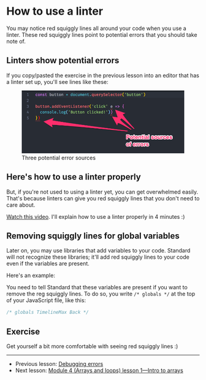 # How to use a linter

You may notice red squiggly lines all around your code when you use a linter. These red squiggly lines point to potential errors that you should take note of.

## Linters show potential errors

If you copy/pasted the exercise in the previous lesson into an editor that has a linter set up, you'll see lines like these:

<figure>
  <img src="../../images/simple-components/linter/error-sources.png" alt="Highlighted three red lines that are potential error sources">
  <figcaption>Three potential error sources</figcaption>
</figure>

## Here's how to use a linter properly

But, if you're not used to using a linter yet, you can get overwhelmed easily. That's because linters can give you red squiggly lines that you don't need to care about.

[Watch this video](https://youtu.be/cUTWqapA0Ao). I'll explain how to use a linter properly in 4 minutes :)

## Removing squiggly lines for global variables

Later on, you may use libraries that add variables to your code. Standard will not recognize these libraries; it'll add red squiggly lines to your code even if the variables are present.

Here's an example:

You need to tell Standard that these variables are present if you want to remove the reg squiggly lines. To do so, you write `/* globals */` at the top of your JavaScript file, like this:

```js
/* globals TimelineMax Back */
```

## Exercise

Get yourself a bit more comfortable with seeing red squiggly lines :)

---

- Previous lesson: [Debugging errors](07.debugging-errors.md)
- Next lesson: [Module 4 (Arrays and loops) lesson 1—Intro to arrays](../04.arrays-and-loops/01.arrays.md)
